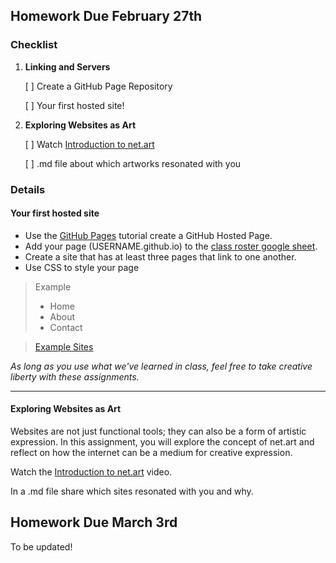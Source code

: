 ## Homework Due February 27th

### Checklist

1. **Linking and Servers**

   [ ] Create a GitHub Page Repository

   [ ] Your first hosted site!

2. **Exploring Websites as Art**

   [ ] Watch [Introduction to net.art](https://www.youtube.com/watch?v=PrizvWbA30I)

   [ ] .md file about which artworks resonated with you

### Details

#### Your first hosted site

- Use the [GitHub Pages](https://pages.github.com/) tutorial create a GitHub Hosted Page.
- Add your page (USERNAME.github.io) to the [class roster google sheet](https://docs.google.com/spreadsheets/d/1mypPKpLeb8K2L3tSgLmB0cUEQaopdfFvYwfKA70r1gQ/edit?usp=sharing).
- Create a site that has at least three pages that link to one another.
- Use CSS to style your page

> Example
>
> - Home
> - About
> - Contact

> [Example Sites](https://samdear.github.io/LinkingExample/)

_As long as you use what we've learned in class, feel free to take creative liberty with these assignments._

---

#### Exploring Websites as Art

Websites are not just functional tools; they can also be a form of artistic expression. In this assignment, you will explore the concept of net.art and reflect on how the internet can be a medium for creative expression.

Watch the [Introduction to net.art](https://www.youtube.com/watch?v=PrizvWbA30I) video.

In a .md file share which sites resonated with you and why.

## Homework Due March 3rd

To be updated!

<!-- ### Checklist

1. **Challenge**

   [ ] Complete the [MDN Web Docs Box Model Challenge](https://developer.mozilla.org/en-US/docs/Learn_web_development/Core/Styling_basics/Box_Model_Tasks)

2. **Optional**

   [ ] Look through [Margins, padding, and borders](https://developer.mozilla.org/en-US/docs/Learn_web_development/Core/Styling_basics/Box_model#the_alternative_css_box_model:~:text=think%20it%20is!-,Margins%2C%20padding%2C%20and%20borders,-You%27ve%20already%20seen) portion of the MDN walkthrough.

### Details

#### Challenge

- Complete the [MDN Web Docs Box Model Challenge](https://developer.mozilla.org/en-US/docs/Learn_web_development/Core/Styling_basics/Box_Model_Tasks)
- Upload the `.html` (and `.css` if external) to this weeks HW folder in your repository.

--- -->
